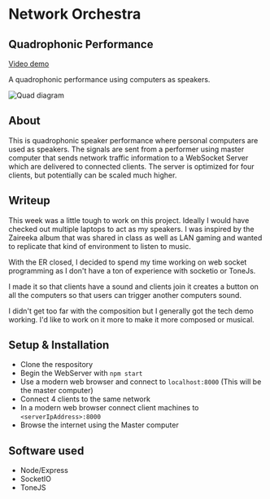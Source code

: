# Network Orchestra
## Quadrophonic Performance

[Video demo](https://vimeo.com/400054881)  

A quadrophonic performance using computers as speakers.  

![Quad diagram](includes/quadSetup.png)

## About
This is quadrophonic speaker performance where personal computers are used as speakers. The signals are sent from a performer using master computer that sends network traffic information to a WebSocket Server which are delivered to connected clients. The server is optimized for four clients, but potentially can be scaled much higher.

## Writeup

This week was a little tough to work on this project. Ideally I would have checked out multiple laptops to act as my speakers. I was inspired by the Zaireeka album that was shared in class as well as LAN gaming and wanted to replicate that kind of environment to listen to music. 

With the ER closed, I decided to spend my time working on web socket programming as I don't have a ton of experience with socketio or ToneJs. 

I made it so that clients have a sound and clients join it creates a button on all the computers so that users can trigger another computers sound.

I didn't get too far with the composition but I generally got the tech demo working. I'd like to work on it more to make it more composed or musical.

## Setup & Installation
- Clone the respository
- Begin the WebServer with `npm start`
- Use a modern web browser and connect to `localhost:8000` (This will be the master computer)
- Connect 4 clients to the same network
- In a modern web browser connect client machines to `<serverIpAddress>:8000`
- Browse the internet using the Master computer

## Software used
- Node/Express
- SocketIO
- ToneJS
